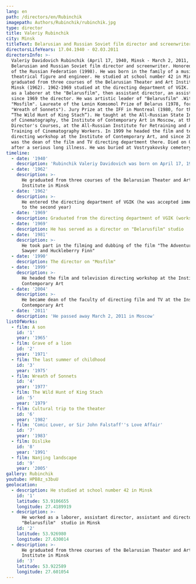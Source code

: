```yaml
---
lang: en
path: /directors/en/Rubinchik
imagepath: Authors/Rubinchik/rubinchik.jpg
type: director
title: Valeriy Rubinchik
city: Minsk
titleText: Belarusian and Russian Soviet film director and screenwriter
directorsLifeYears: 17.04.1940 - 02.03.2011
directorsInfo: >-
  Valeriy Davidovich Rubinchik (April 17, 1940, Minsk - March 2, 2011, Moscow) -
  Belarusian and Russian Soviet film director and screenwriter. Honored Artist
  of the Russian Federation (1998). He was born in the family of a musical,
  theatrical figure and engineer. He studied at school number 42 in Minsk. He
  graduated from three courses of the Belarusian Theater and Art Institute in
  Minsk (1962). 1962-1969 studied at the directing department of VGIK. He worked
  as a laborer at the "Belarusfilm", then assistant director, an assistant, and
  since 1969 the director. He was artistic leader of "Belarusfilm" .With 1990 -
  "Mosfilm". Laureate of the Lenin Komsomol Prize of Belarus (1978, for the film
  "Wreath of Sonnets"). Jury Prize at the IFF in Montreal (1980, for the film
  “The Wild Hunt of King Stach”). He taught at the All-Russian State Institute
  of Cinematography, the Institute of Contemporary Art in Moscow, at the Higher
  Director's Courses, at the All-Russian Institute for Retraining and Advanced
  Training of Cinematography Workers. In 1999 he headed the film and television
  directing workshop at the Institute of Contemporary Art, and since 2004, he
  was the dean of the film and TV directing department there. Died on 03.03.2011
  after a serious long illness. He was buried at Vostryakovsky cemetery.
timeline:
  - date: '1940'
    description: 'Rubinchik Valeriy Davidovich was born on April 17, 1940 in Minsk'
  - date: '1962'
    description: >-
      He graduated from three courses of the Belarusian Theater and Art
      Institute in Minsk
  - date: '1962'
    description: >-
      He entered the directing department of VGIK (he was accepted immediately
      to the second year)
  - date: '1969'
    description: Graduated from the directing department of VGIK (workshop of Jacob Segel)
  - date: '1969'
    description: He has served as a director on "Belarusfilm" studio
  - date: '1981'
    description: >-
      He took part in the filming and dubbing of the film "The Adventures of Tom
      Sawyer and Huckleberry Finn"
  - date: '1990'
    description: The director on "Mosfilm"
  - date: '1999'
    description: >-
      He headed the film and television directing workshop at the Institute of
      Contemporary Art
  - date: '2004'
    description: >-
      He became dean of the faculty of directing film and TV at the Institute of
      Contemporary Art
  - date: '2011'
    description: 'He passed away March 2, 2011 in Moscow'
listOfWorks:
  - film: A son
    id: '1'
    year: '1965'
  - film: Grave of a lion
    id: '2'
    year: '1971'
  - film: The last summer of childhood
    id: '3'
    year: '1975'
  - film: Wreath of Sonnets
    id: '4'
    year: '1977'
  - film: The Wild Hunt of King Stach
    id: '5'
    year: '1979'
  - film: Cultural trip to the theater
    id: '6'
    year: '1982'
  - film: 'Comic Lover, or Sir John Falstaff''s Love Affair'
    id: '7'
    year: '1983'
  - film: Dislike
    id: '8'
    year: '1991'
  - film: Nanjing landscape
    id: '9'
    year: '2005'
gallery: Rubinchik
youtube: HPB8z_s3buU
geolocation:
  - description: He studied at school number 42 in Minsk
    id: '1'
    latitude: 53.9106655
    longitude: 27.4189919
  - description: >-
      He worked as a laborer, assistant director, assistant and director at the
      "Belarusfilm"  studio in Minsk
    id: '2'
    latitude: 53.926980
    longitude: 27.630014
  - description: >-
      He graduated from three courses of the Belarusian Theater and Art
      Institute in Minsk
    id: '3'
    latitude: 53.922589
    longitude: 27.601054
---
```


